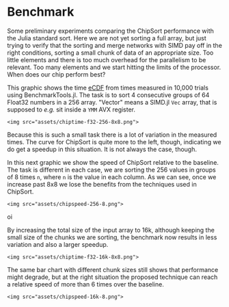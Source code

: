 Benchmark
=========

Some preliminary experiments comparing the ChipSort performance with the Julia standard sort. Here we are not yet sorting a full array, but just trying to verify that the sorting and merge networks with SIMD pay off in the right conditions, sorting a small chunk of data of an appropriate size. Too little elements and there is too much overhead for the parallelism to be relevant. Too many elements and we start hitting the limits of the processor. When does our chip perform best?

This graphic shows the time [eCDF](https://en.wikipedia.org/wiki/Empirical_distribution_function) from times measured in 10,000 trials using BenchmarkTools.jl. The task is to sort 4 consecutive groups of 64 Float32 numbers in a 256 array. "Vector" means a SIMD.jl `Vec` array, that is supposed to _e.g._ sit inside a `YMM` AVX register.

```@raw html
<img src="assets/chiptime-f32-256-8x8.png">
```

Because this is such a small task there is a lot of variation in the measured times. The curve for ChipSort is quite more to the left, though, indicating we do get a speedup in this situation. It is not always the case, though.

In this next graphic we show the speed of ChipSort relative to the baseline. The task is different in each case, we are sorting the 256 values in groups of 8 times `n`, where `n` is the value in each column. As we can see, once we increase past 8x8 we lose the benefits from the techniques used in ChipSort.

```@raw html
<img src="assets/chipspeed-256-8.png">
```

oi

By increasing the total size of the input array to 16k, although keeping the small size of the chunks we are sorting, the benchmark now results in less variation and also a larger speedup.

```@raw html
<img src="assets/chiptime-f32-16k-8x8.png">
```

The same bar chart with different chunk sizes still shows that performance might degrade, but at the right situation the proposed technique can reach a relative speed of more than 6 times over the baseline.

```@raw html
<img src="assets/chipspeed-16k-8.png">
```
